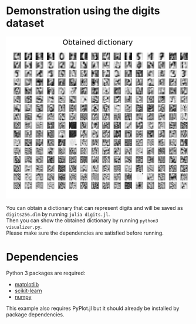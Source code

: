Demonstration using the digits dataset
======================================

![result](digits256.png)

You can obtain a dictionary that can represent digits and will be saved as `digits256.dlm` by running `julia digits.jl`.   
Then you can show the obtained dictionary by running `python3 visualizer.py`.  
Please make sure the dependencies are satisfied before running.

# Dependencies
Python 3 packages are required:
* [matplotlib](http://matplotlib.org)
* [scikit-learn](http://scikit-learn.org)
* [numpy](http://numpy.org/)

This example also requires PyPlot.jl but it should already be installed by package dependencies.

